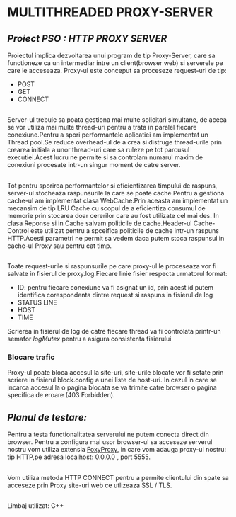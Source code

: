 # **MULTITHREADED PROXY-SERVER**
## _Proiect PSO : HTTP PROXY SERVER_
 Proiectul implica dezvoltarea unui program de tip Proxy-Server, care sa functioneze ca un intermediar intre un client(browser web) si serverele pe care le acceseaza.
 Proxy-ul este conceput sa proceseze request-uri de tip:
 * POST
 * GET
 * CONNECT 
 ##
 Server-ul trebuie sa poata gestiona mai multe solicitari simultane, de aceea se vor utiliza mai multe thread-uri pentru a trata in paralel fiecare conexiune.Pentru a spori performantele aplicatiei am implementat un Thread pool.Se reduce overhead-ul de a crea si distruge thread-urile prin crearea initiala a unor thread-uri care sa ruleze pe tot parcusul executiei.Acest lucru ne permite si sa controlam numarul maxim de conexiuni procesate intr-un singur moment de catre server.
 ##
 Tot pentru sporirea performantelor si eficientizarea timpului de raspuns, server-ul 
stocheaza raspunsurile la care se poate cache.Pentru a gestiona cache-ul am 
implementat clasa WebCache.Prin aceasta am implementat un mecansim de tip LRU 
Cache cu scopul de a eficientiza consumul de memorie prin stocarea doar cererilor care 
au fost utilizate cel mai des.
 In clasa Reponse si in Cache salvam politicile de cache.Header-ul Cache-Control este 
utilizat pentru a spceifica politicile de cache intr-un raspuns HTTP.Acesti parametri ne 
permit sa vedem daca putem stoca raspunsul in cache-ul Proxy sau pentru cat timp.

 ##
 Toate request-urile si raspunsurile pe care proxy-ul le proceseaza vor fi salvate in fisierul de proxy.log.Fiecare linie fisier respecta urmatorul format:
 * ID: pentru fiecare conexiune va fi asignat un id, prin acest id putem identifica corespondenta dintre request si raspuns in fisierul de log
 * STATUS LINE
 * HOST
 * TIME

Scrierea in fisierul de log de catre fiecare thread va fi controlata printr-un semafor *logMutex* pentru a asigura consistenta fisierului
### Blocare trafic
 Proxy-ul poate bloca accesul la site-uri, site-urile blocate vor fi setate prin scriere in fisierul block.config a unei liste de host-uri.
 In cazul in care se incarca accesul la o pagina blocata se va trimite catre browser o pagina specifica de eroare (403 Forbidden).
 ## _Planul de testare:_
 Pentru a testa functionalitatea serverului ne putem conecta direct din browser. Pentru a configura mai usor browser-ul sa acceseze serverul nostru vom utiliza extensia [FoxyProxy](https://getfoxyproxy.org/), in care vom adauga proxy-ul nostru: tip HTTP,pe adresa localhost: 0.0.0.0 , port 5555.
 ##
 Vom utiliza metoda HTTP CONNECT pentru a permite clientului din spate sa acceseze prin Proxy site-uri web ce utlizeaza SSL / TLS.
 ##
 Limbaj utilizat: C++

